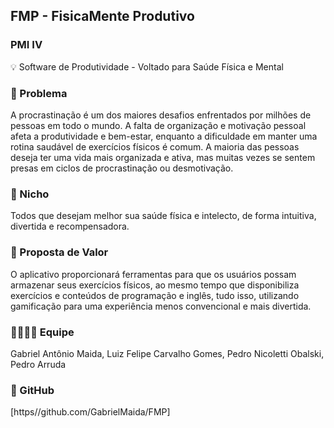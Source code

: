 ## **FMP - FisicaMente Produtivo**

### PMI IV

💡 Software de Produtividade - Voltado para Saúde Física e Mental

### 🙁 Problema

A procrastinação é um dos maiores desafios enfrentados por milhões de pessoas em todo o mundo. A falta de organização e motivação pessoal afeta a produtividade e bem-estar, enquanto a dificuldade em manter uma rotina saudável de exercícios físicos é comum. A maioria das pessoas deseja ter uma vida mais organizada e ativa, mas muitas vezes se sentem presas em ciclos de procrastinação ou desmotivação.

### 🙂 Nicho

Todos que desejam melhor sua saúde física e intelecto, de forma intuitiva, divertida e recompensadora.

### 🎁 Proposta de Valor

O aplicativo proporcionará ferramentas para que os usuários possam armazenar seus exercícios físicos, ao mesmo tempo que disponibiliza exercícios e conteúdos de programação e inglês, tudo isso, utilizando gamificação para uma experiência menos convencional e mais divertida.

### 🧑‍💻👩‍💻 Equipe

Gabriel Antônio Maida, Luiz Felipe Carvalho Gomes, Pedro Nicoletti Obalski, Pedro Arruda

### 🔗 GitHub

[https//github.com/GabrielMaida/FMP]
